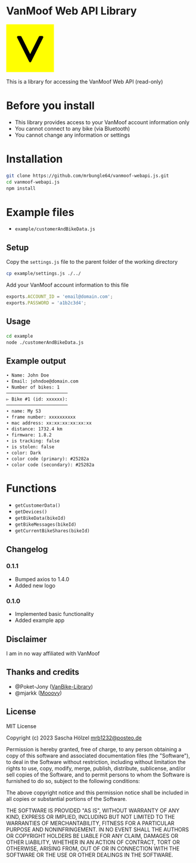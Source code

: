 # VanMoof Web API Library

![S3](./vanmoof.png)

This is a library for accessing the VanMoof Web API (read-only)

# Before you install

* This library provides access to your VanMoof account information only
* You cannot connect to any bike (via Bluetooth)
* You cannot change any information or settings

# Installation

```bash
git clone https://github.com/mrbungle64/vanmoof-webapi.js.git
cd vanmoof-webapi.js
npm install
```

# Example files

* `example/customerAndBikeData.js`

## Setup

Copy the `settings.js` file to the parent folder of the working directory

```bash
cp example/settings.js ./../
```

Add your VanMoof account information to this file
```js
exports.ACCOUNT_ID = 'email@domain.com';
exports.PASSWORD = 'a1b2c3d4';
```

## Usage

```bash
cd example
node ./customerAndBikeData.js
```

## Example output

```
∙ Name: John Doe
∙ Email: johndoe@domain.com
∙ Number of bikes: 1
───────────────────────
▻ Bike #1 (id: xxxxxx):
───────────────────────
∙ name: My S3
∙ frame number: xxxxxxxxxx
∙ mac address: xx:xx:xx:xx:xx:xx
∙ distance: 1732.4 km
∙ firmware: 1.8.2
∙ is tracking: false
∙ is stolen: false
∙ color: Dark
∙ color code (primary): #25282a
∙ color code (secondary): #25282a
```

# Functions

* `getCustomerData()`
* `getDevices()`
* `getBikeData(bikeId)`
* `getBikeMessages(bikeId)`
* `getCurrentBikeShares(bikeId)`

## Changelog

### 0.1.1

* Bumped axios to 1.4.0
* Added new logo

### 0.1.0

* Implemented basic functionality
* Added example app

## Disclaimer

I am in no way affiliated with VanMoof

## Thanks and credits

* @Poket-Jony ([VanBike-Library](https://github.com/Poket-Jony/vanbike-lib))
* @mjarkk ([Mooovy](https://github.com/mjarkk/vanmoof-web-controller))

## License

MIT License

Copyright (c) 2023 Sascha Hölzel <mrb1232@posteo.de>

Permission is hereby granted, free of charge, to any person obtaining a copy
of this software and associated documentation files (the "Software"), to deal
in the Software without restriction, including without limitation the rights
to use, copy, modify, merge, publish, distribute, sublicense, and/or sell
copies of the Software, and to permit persons to whom the Software is
furnished to do so, subject to the following conditions:

The above copyright notice and this permission notice shall be included in all
copies or substantial portions of the Software.

THE SOFTWARE IS PROVIDED "AS IS", WITHOUT WARRANTY OF ANY KIND, EXPRESS OR
IMPLIED, INCLUDING BUT NOT LIMITED TO THE WARRANTIES OF MERCHANTABILITY,
FITNESS FOR A PARTICULAR PURPOSE AND NONINFRINGEMENT. IN NO EVENT SHALL THE
AUTHORS OR COPYRIGHT HOLDERS BE LIABLE FOR ANY CLAIM, DAMAGES OR OTHER
LIABILITY, WHETHER IN AN ACTION OF CONTRACT, TORT OR OTHERWISE, ARISING FROM,
OUT OF OR IN CONNECTION WITH THE SOFTWARE OR THE USE OR OTHER DEALINGS IN THE
SOFTWARE.
